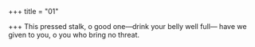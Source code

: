 +++
title = "01"

+++
This pressed stalk, o good one—drink your belly well full—
have we given to you, o you who bring no threat.